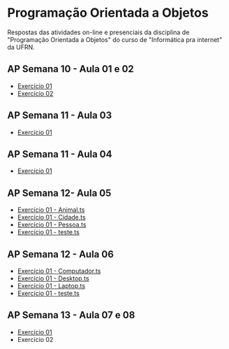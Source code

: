 # Programação Orientada a Objetos
 Respostas das atividades on-line e presenciais da disciplina de "Programação Orientada a Objetos" do curso de "Informática pra internet" da UFRN.
 
## AP Semana 10 - Aula 01 e 02
* [Exercício 01](https://github.com/felipemadu13/JavaScript_IMD/blob/c8b9dd383ce985837541224c24dcf51ae7412756/Programa%C3%A7%C3%A3o%20Orientada%20a%20Objetos/Atividades_Presenciais/Semana%2010/poo_aula_01_02_ex001.js)
* [Exercício 02](https://github.com/felipemadu13/JavaScript_IMD/blob/c8b9dd383ce985837541224c24dcf51ae7412756/Programa%C3%A7%C3%A3o%20Orientada%20a%20Objetos/Atividades_Presenciais/Semana%2010/poo_aula_01_02_ex002.js)

## AP Semana 11 - Aula 03
* [Exercício 01](https://github.com/felipemadu13/JavaScript_IMD/blob/6bee03ace5eb1bce7a856616305a20a200bc07bb/Programa%C3%A7%C3%A3o%20Orientada%20a%20Objetos/Atividades_Presenciais/Semana%2011/poo_aula_04_ex001.js)

## AP Semana 11 - Aula 04
* [Exercício 01](https://github.com/felipemadu13/JavaScript_IMD/blob/6bee03ace5eb1bce7a856616305a20a200bc07bb/Programa%C3%A7%C3%A3o%20Orientada%20a%20Objetos/Atividades_Presenciais/Semana%2011/poo_aula_05_ex001.js)

## AP Semana 12- Aula 05
* [Exercício 01 - Animal.ts](https://github.com/felipemadu13/JavaScript_IMD/blob/c9c1cfd753a90ca4dd91a01e9085333a829cf60b/Programa%C3%A7%C3%A3o%20Orientada%20a%20Objetos/Atividades_Presenciais/Semana%2012/poo_aula_05_ex001/Animal.ts)
* [Exercício 01 - Cidade.ts](https://github.com/felipemadu13/JavaScript_IMD/blob/c9c1cfd753a90ca4dd91a01e9085333a829cf60b/Programa%C3%A7%C3%A3o%20Orientada%20a%20Objetos/Atividades_Presenciais/Semana%2012/poo_aula_05_ex001/Cidade.ts)
* [Exercício 01 - Pessoa.ts](https://github.com/felipemadu13/JavaScript_IMD/blob/c9c1cfd753a90ca4dd91a01e9085333a829cf60b/Programa%C3%A7%C3%A3o%20Orientada%20a%20Objetos/Atividades_Presenciais/Semana%2012/poo_aula_05_ex001/Pessoa.ts)
* [Exercício 01 - teste.ts](https://github.com/felipemadu13/JavaScript_IMD/blob/c9c1cfd753a90ca4dd91a01e9085333a829cf60b/Programa%C3%A7%C3%A3o%20Orientada%20a%20Objetos/Atividades_Presenciais/Semana%2012/poo_aula_05_ex001/teste.ts)

## AP Semana 12 - Aula 06
* [Exercício 01 - Computador.ts](https://github.com/felipemadu13/JavaScript_IMD/blob/c9c1cfd753a90ca4dd91a01e9085333a829cf60b/Programa%C3%A7%C3%A3o%20Orientada%20a%20Objetos/Atividades_Presenciais/Semana%2012/poo_aula_06_ex001/Computador.ts)
* [Exercício 01 - Desktop.ts](https://github.com/felipemadu13/JavaScript_IMD/blob/c9c1cfd753a90ca4dd91a01e9085333a829cf60b/Programa%C3%A7%C3%A3o%20Orientada%20a%20Objetos/Atividades_Presenciais/Semana%2012/poo_aula_06_ex001/Desktop.ts)
* [Exercício 01 - Laptop.ts](https://github.com/felipemadu13/JavaScript_IMD/blob/c9c1cfd753a90ca4dd91a01e9085333a829cf60b/Programa%C3%A7%C3%A3o%20Orientada%20a%20Objetos/Atividades_Presenciais/Semana%2012/poo_aula_06_ex001/Laptop.ts)
* [Exercício 01 - teste.ts](https://github.com/felipemadu13/JavaScript_IMD/blob/c9c1cfd753a90ca4dd91a01e9085333a829cf60b/Programa%C3%A7%C3%A3o%20Orientada%20a%20Objetos/Atividades_Presenciais/Semana%2012/poo_aula_06_ex001/teste.ts)

## AP Semana 13 - Aula 07 e 08
* [Exercício 01](https://github.com/felipemadu13/JavaScript_IMD/blob/0e0d07d715b857ca07293b4235d0c111accd6736/Programa%C3%A7%C3%A3o%20Orientada%20a%20Objetos/Atividades_Presenciais/Semana%2013/poo_aula_07_ex001.ts)
* Exercício 02
